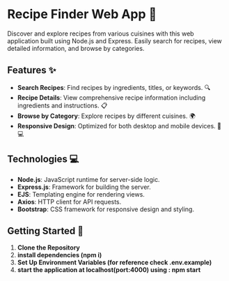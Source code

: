 # Recipe Finder Web App 🍲

Discover and explore recipes from various cuisines with this web application built using Node.js and Express. Easily search for recipes, view detailed information, and browse by categories.

## Features ✨

- **Search Recipes**: Find recipes by ingredients, titles, or keywords. 🔍
- **Recipe Details**: View comprehensive recipe information including ingredients and instructions. 📋
- **Browse by Category**: Explore recipes by different cuisines. 🌍
- **Responsive Design**: Optimized for both desktop and mobile devices. 📱💻

## Technologies 💻

- **Node.js**: JavaScript runtime for server-side logic.
- **Express.js**: Framework for building the server.
- **EJS**: Templating engine for rendering views.
- **Axios**: HTTP client for API requests.
- **Bootstrap**: CSS framework for responsive design and styling.


## Getting Started 🚀

1. **Clone the Repository**
2. **install dependencies (npm i)**
3. **Set Up Environment Variables (for reference check .env.example)**
4. **start the application at localhost(port:4000) using : npm start**
